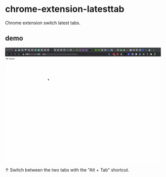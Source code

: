 # chrome-extension-latesttab
Chrome extension switch latest tabs.

## demo
<img src="https://raw.githubusercontent.com/Slowhand0309/chrome-extension-latesttab/main/art/demo.gif" width="800">

↑ Switch between the two tabs with the "Alt + Tab" shortcut.
